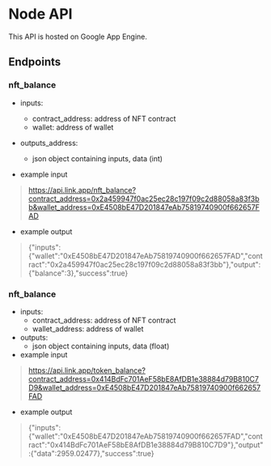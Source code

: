 # Node API
This API is hosted on Google App Engine.

## Endpoints
### nft_balance
- inputs: 
  - contract_address: address of NFT contract 
  - wallet: address of wallet
- outputs_address:
  - json object containing inputs, data (int)

- example input
> https://api.link.app/nft_balance?contract_address=0x2a459947f0ac25ec28c197f09c2d88058a83f3bb&wallet_address=0xE4508bE47D201847eAb75819740900f662657FAD
- example output
> {"inputs":{"wallet":"0xE4508bE47D201847eAb75819740900f662657FAD","contract":"0x2a459947f0ac25ec28c197f09c2d88058a83f3bb"},"output":{"balance":3},"success":true}


### nft_balance
- inputs: 
  - contract_address: address of NFT contract 
  - wallet_address: address of wallet
- outputs:
  - json object containing inputs, data (float)
- example input
> https://api.link.app/token_balance?contract_address=0x414BdFc701AeF58bE8AfDB1e38884d79B810C7D9&wallet_address=0xE4508bE47D201847eAb75819740900f662657FAD
- example output
> {"inputs":{"wallet":"0xE4508bE47D201847eAb75819740900f662657FAD","contract":"0x414BdFc701AeF58bE8AfDB1e38884d79B810C7D9"},"output":{"data":2959.02477},"success":true}
